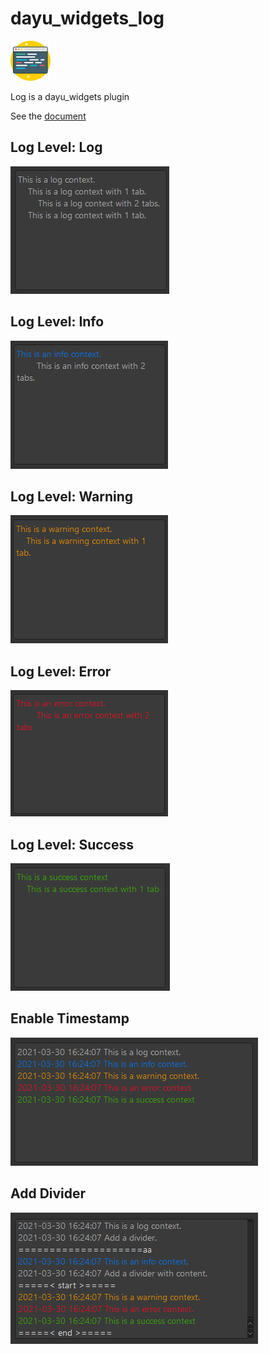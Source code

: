 # dayu_widgets_log
![](docs/_media/logo.svg)

Log is a dayu_widgets plugin

See the [document](https://muyr.github.io/dayu_widgets_log/)

## Log Level: Log
![](docs/_media/log_level_log.png)

## Log Level: Info
![](docs/_media/log_level_info.png)

## Log Level: Warning
![](docs/_media/log_level_warning.png)

## Log Level: Error
![](docs/_media/log_level_error.png)

## Log Level: Success
![](docs/_media/log_level_success.png)

## Enable Timestamp
![](docs/_media/enable_timestamp.png)

## Add Divider
![](docs/_media/add_divider.png)

